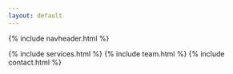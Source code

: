 ```yaml
---
layout: default
---
```

{% include navheader.html %}

{% include services.html %}
{% include team.html %}
{% include contact.html %}
